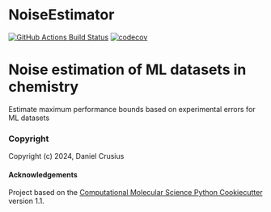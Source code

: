 NoiseEstimator
==============================
[//]: # (Badges)
[![GitHub Actions Build Status](https://github.com/d-cru/NoiseEstimator/workflows/CI/badge.svg)](https://github.com/d-cru/NoiseEstimator/actions?query=workflow%3ACI)
[![codecov](https://codecov.io/gh/d-cru/NoiseEstimator/branch/main/graph/badge.svg)](https://codecov.io/gh/d-cru/NoiseEstimator/branch/main)

# Noise estimation of ML datasets in chemistry

Estimate maximum performance bounds based on experimental errors for ML datasets

### Copyright

Copyright (c) 2024, Daniel Crusius


#### Acknowledgements
 
Project based on the 
[Computational Molecular Science Python Cookiecutter](https://github.com/molssi/cookiecutter-cms) version 1.1.
